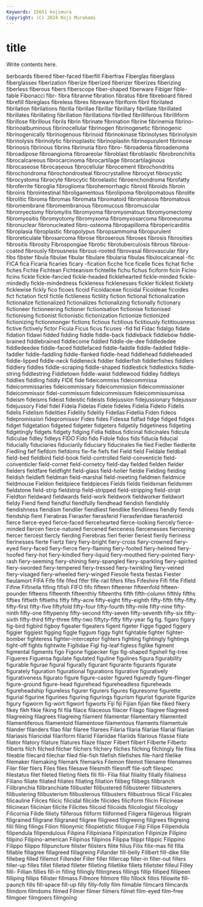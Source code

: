 ```yaml
---
Keywords: 15651 kojimura
Copyright: (C) 2024 Koji Murakami
---
```


# title

Write contents here.



berboards fibered fiber-faced
fiberfill Fiberfrax Fiberglas fiberglass fiberglasses fiberization fiberize fiberized fiberizer fiberizes
fiberizing fiberless fiberous fibers fiberscope fiber-shaped fiberware Fibiger fible-fable Fibonacci
fibr- fibra fibranne fibration fibratus fibre fibreboard fibred fibrefill fibreglass
fibreless fibres fibreware fibriform fibril fibrilated fibrilation fibrilations fibrilla fibrillae
fibrillar fibrillary fibrillate fibrillated fibrillates fibrillating fibrillation fibrillations fibrilled fibrilliferous
fibrilliform fibrillose fibrillous fibrils fibrin fibrinate fibrination fibrine fibrinemia fibrino-
fibrinoalbuminous fibrinocellular fibrinogen fibrinogenetic fibrinogenic fibrinogenically fibrinogenous fibrinoid fibrinokinase fibrinolyses
fibrinolysin fibrinolysis fibrinolytic fibrinoplastic fibrinoplastin fibrinopurulent fibrinose fibrinosis fibrinous fibrins
fibrinuria fibro fibro- fibroadenia fibroadenoma fibroadipose fibroangioma fibroareolar fibroblast fibroblastic
fibrobronchitis fibrocalcareous fibrocarcinoma fibrocartilage fibrocartilaginous fibrocaseose fibrocaseous fibrocellular fibrocement fibrochondritis
fibrochondroma fibrochondrosteal fibrocrystalline fibrocyst fibrocystic fibrocystoma fibrocyte fibrocytic fibroelastic fibroenchondroma
fibrofatty fibroferrite fibroglia fibroglioma fibrohemorrhagic fibroid fibroids fibroin fibroins fibrointestinal
fibroligamentous fibrolipoma fibrolipomatous fibrolite fibrolitic fibroma fibromas fibromata fibromatoid fibromatosis
fibromatous fibromembrane fibromembranous fibromucous fibromuscular fibromyectomy fibromyitis fibromyoma fibromyomatous fibromyomectomy
fibromyositis fibromyotomy fibromyxoma fibromyxosarcoma fibroneuroma fibronuclear fibronucleated fibro-osteoma fibropapilloma fibropericarditis
fibroplasia fibroplastic fibropolypus fibropsammoma fibropurulent fibroreticulate fibrosarcoma fibrose fibroserous fibroses
fibrosis fibrosities fibrositis fibrosity Fibrospongiae fibrotic fibrotuberculosis fibrous fibrous-coated fibrously
fibrousness fibrous-rooted fibrovasal fibrovascular fibry fibs fibster fibula fibulae fibular
fibulare fibularia fibulas fibulocalcaneal -fic FICA fica Ficaria ficaries ficary
-fication ficche fice ficelle fices fichat fiche fiches Fichte Fichtean
Fichteanism fichtelite fichu fichus ficiform ficin Ficino ficins fickle fickle-fancied
fickle-headed ficklehearted fickle-minded fickle-mindedly fickle-mindedness fickleness ficklenesses fickler ficklest ficklety
ficklewise fickly fico ficoes ficoid Ficoidaceae ficoidal Ficoideae ficoides fict
fictation fictil fictile fictileness fictility fiction fictional fictionalization fictionalize fictionalized
fictionalizes fictionalizing fictionally fictionary fictioneer fictioneering fictioner fictionisation fictionise fictionised
fictionising fictionist fictionistic fictionization fictionize fictionized fictionizing fictionmonger fictions fictious
fictitious fictitiously fictitiousness fictive fictively fictor Ficula Ficus ficus ficuses
-fid fid Fidac fidalgo fidate fidation fidawi fidded fidding fiddle
fiddle-back fiddleback fiddlebow fiddle-brained fiddlebrained fiddlecome fiddled fiddle-de-dee fiddlededee fiddledeedee
fiddle-faced fiddlefaced fiddle-faddle fiddle-faddled fiddle-faddler fiddle-faddling fiddle-flanked fiddle-head fiddlehead fiddleheaded
fiddle-lipped fiddle-neck fiddleneck fiddler fiddlerfish fiddlerfishes fiddlers fiddlery fiddles fiddle-scraping
fiddle-shaped fiddlestick fiddlesticks fiddle-string fiddlestring Fiddletown fiddle-waist fiddlewood fiddley fiddleys
fiddlies fiddling fiddly FIDE fide fideicommiss fideicommissa fideicommissaries fideicommissary fideicommission
fideicommissioner fideicommissor fidei-commissum fideicommissum fideicommissumissa fideism fideisms fideist fideistic fideists
fidejussion fidejussionary fidejussor fidejussory Fidel fidel Fidela Fidelas Fidele fideles
Fidelia Fidelio Fidelis fidelis Fidelism fidelities Fidelity fidelity Fidellas Fidellia
Fiden fideos fidepromission fidepromissor Fides fides Fidessa fidfad fidge fidged
fidges fidget fidgetation fidgeted fidgeter fidgeters fidgetily fidgetiness fidgeting fidgetingly
fidgets fidgety fidging Fidia fidibus fidicinal fidicinales fidicula fidiculae fidley
fidleys FIDO Fido fido Fidole fidos fids fiducia fiducial fiducially
fiduciaries fiduciarily fiduciary fiducinales fie fied Fiedler fiedlerite Fiedling fief
fiefdom fiefdoms fie-fie fiefs fiel Field field Fieldale fieldball field-bed
fieldbird field-book field-controlled field-conventicle field-conventicler field-cornet field-cornetcy field-day fielded fielden
fielder fielders fieldfare fieldfight field-glass field-holler fieldie Fielding fielding fieldish
fieldleft fieldman field-marshal field-meeting fieldmen fieldmice fieldmouse Fieldon fieldpiece fieldpieces
Fields fields fieldsman fieldsmen fieldstone field-strip fieldstrip field-stripped field-stripping field-stript
Fieldton fieldward fieldwards field-work fieldwork fieldworker fieldwort fieldy Fiend fiend
fiendful fiendfully fiendhead fiendish fiendishly fiendishness fiendism fiendlier fiendliest fiendlike
fiendliness fiendly fiends fiendship fient Fierabras Fierasfer fierasferid Fierasferidae fierasferoid
fierce fierce-eyed fierce-faced fiercehearted fierce-looking fiercely fierce-minded fiercen fierce-natured fiercened
fierceness fiercenesses fiercening fiercer fiercest fiercly fierding Fierebras fieri fierier
fieriest fierily fieriness fierinesses fierte Fiertz fiery fiery-bright fiery-cross fiery-crowned
fiery-eyed fiery-faced fiery-fierce fiery-flaming fiery-footed fiery-helmed fiery-hoofed fiery-hot fiery-kindled fiery-liquid
fiery-mouthed fiery-pointed fiery-rash fiery-seeming fiery-shining fiery-spangled fiery-sparkling fiery-spirited fiery-sworded fiery-tempered
fiery-tressed fiery-twinkling fiery-veined fiery-visaged fiery-wheeled fiery-winged Fiesole fiesta fiestas Fiester
fieulamort FIFA Fife fife fifed fifer fife-rail fifers fifes Fifeshire
Fifi fifie Fifield Fifine Fifinella fifing fifish FIFO fifo fifteen
fifteener fifteenfold fifteen-pounder fifteens fifteenth fifteenthly fifteenths fifth fifth-column fifthly
fifths fifties fiftieth fiftieths fifty fifty-acre fifty-eight fifty-eighth fifty-fifth fifty-fifty
fifty-first fifty-five fiftyfold fifty-four fifty-fourth fifty-mile fifty-nine fifty-ninth fifty-one fiftypenny
fifty-second fifty-seven fifty-seventh fifty-six fifty-sixth fifty-third fifty-three fifty-two fiftyty-fifty fifty-year
fig fig. figaro figary fig-bird figbird figboy figeater figeaters figent
figeter Figge figged figgery figgier figgiest figging figgle figgum figgy
fight fightable fighter fighter-bomber fighteress fighter-interceptor fighters fighting fightingly fightings
fight-off fights fightwite Figitidae Figl fig-leaf figless figlike figment figmental
figments figo Figone figpecker figs fig-shaped figshell fig-tree Figueres Figueroa
figulate figulated figuline figulines figura figurability figurable figurae figural figurally
figurant figurante figurants figurate figurately figuration figurational figurations figurative figuratively
figurativeness figurato figure figure-caster figured figuredly figure-flinger figure-ground figure-head figurehead
figureheadless figureheads figureheadship figureless figurer figurers figures figuresome figurette figurial
figurine figurines figuring figurings figurism figurist figuriste figurize figury figworm
fig-wort figwort figworts Fiji fiji Fijian fijian fike fiked fikery
fikey fikh fikie fiking fil fila filace filaceous filacer Filago
filagree filagreed filagreeing filagrees filagreing filament filamentar filamentary filamented filamentiferous
filamentoid filamentose filamentous filaments filamentule filander filanders filao filar filaree
filarees Filaria filaria filariae filarial filarian filariasis filaricidal filariform filariid
Filariidae filariids filarious filasse filate filator filatory filature filatures filaze
filazer Filbert filbert Filberte Filberto filberts filch filched filcher filchers
filchery filches filching filchingly file filea fileable filecard filechar filed
file-fish filefish filefishes file-hard filelike filemaker filemaking filemark filemarks Filemon
filemot filename filenames Filer filer filers Files files filesave filesmith
filesniff file-soft filespec filestatus filet fileted fileting filets fili fili-
Filia filial filiality filially filialness Filiano filiate filiated filiates filiating
filiation filibeg filibegs filibranch Filibranchia filibranchiate filibuster filibustered filibusterer filibusterers
filibustering filibusterism filibusterous filibusters filibustrous filical Filicales filicauline Filices filicic
filicidal filicide filicides filiciform filicin Filicineae filicinean filicinian filicite Filicites
filicoid filicoids filicologist filicology Filicornia Filide filiety filiferous filiform filiformed
Filigera filigerous filigrain filigrained filigrane filigraned filigree filigreed filigreeing filigrees
filigreing filii filing filings Filion filionymic filiopietistic filioque Filip Filipe
Filipendula filipendula filipendulous Filipina Filipiniana Filipinization Filipinize Filipino filipino Filipino-american
Filipinos filipinos Filippa filippi filippic Filippino Filippo filippo filipuncture filister
filisters filite filius Filix filix-mas fill filla fillable fillagree fillagreed
fillagreing Fillander fill-belly Fillbert fill-dike fille fillebeg filled fillemot Fillender
Filler filler fillercap filler-in filler-out fillers filler-up filles fillet filleted
filleter filleting filletlike fillets filletster filleul Filley filli- Fillian fillies
fill-in filling fillingly fillingness fillings fillip filliped fillipeen filliping fillips
fillister fillmass Fillmore fillmore fillo fillock fillos fillowite fill-paunch fills
fill-space fill-up filly filly-folly film filmable filmcard filmcards filmdom filmdoms
filmed Filmer filmer filmers filmet film-eyed film-free filmgoer filmgoers filmgoing
